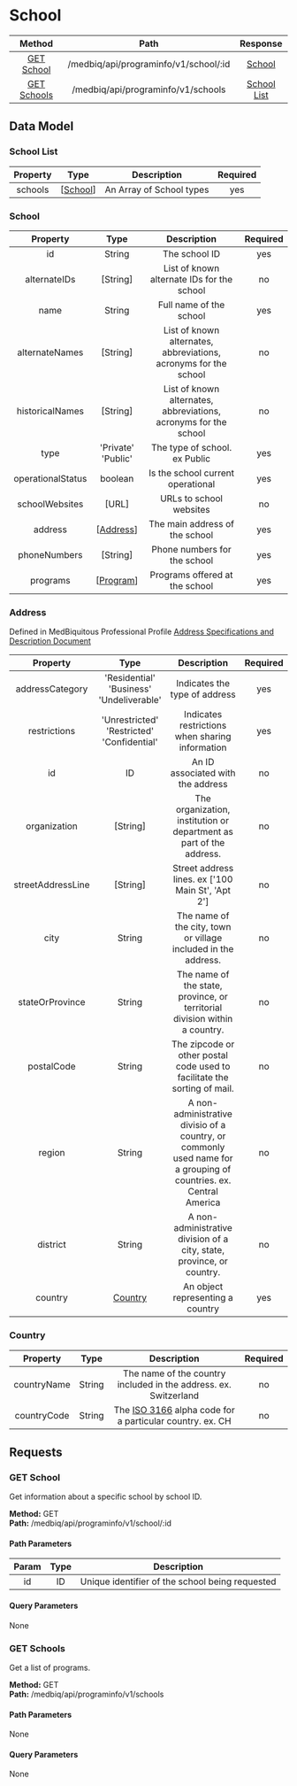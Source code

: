 # School
|     Method                      |       Path                                  |         Response                    |
|    :------:                     |       :--:                                  |       :----------:                  |
|  [GET School](#get-school)      |    /medbiq/api/programinfo/v1/school/:id    |      [School](#school-1)            |  
|  [GET Schools](#get-schools)    |      /medbiq/api/programinfo/v1/schools     |    [School List](#school-list)      |  


## Data Model

### School List
|   Property  |        Type                 |        Description         | Required |
|   :------:  |        :--:                 |        :----------:        |  :--:    |
|   schools   | \[[School](#school-1)\]     |  An Array of School types  |   yes    |
  
  
### School
|    Property     |        Type         |                            Description                            | Required |
|    :------:     |        :--:         |                            :----------:                           |   :--:   |
|       id        |       String        |                          The school ID                            |   yes    |
|  alternateIDs   |      [String]       |          List of known alternate IDs for the school               |    no    |
|      name       |       String        |                     Full name of the school                       |   yes    |
| alternateNames  |      [String]       |  List of known alternates, abbreviations, acronyms for the school |    no    |
| historicalNames |      [String]       |  List of known alternates, abbreviations, acronyms for the school |    no    |
|       type      | 'Private'<br>'Public' |               The type of school. ex Public                     |   yes    |
| operationalStatus |     boolean       |                Is the school current operational                  |   yes    |
|  schoolWebsites |       [URL]         |                      URLs to school websites                      |    no    |
|     address     |\[[Address](#address)\]|                 The main address of the school                  |   yes    |
|   phoneNumbers  |       [String]      |                    Phone numbers for the school                   |   yes    |
|     programs    | \[[Program](https://github.com/medbiq/medbiq/blob/master/api/programinfo/v1/program/program.md#program-1)\]| Programs offered at the school | yes | 


### Address
Defined in MedBiquitous Professional Profile [Address Specifications and Description Document](https://www.medbiq.org/working_groups/professional_profile/AddressSpecification.pdf)  
  
|   Property      |        Type         |                           Description                             | Required |
|   :------:      |        :--:         |                           :----------:                            |  :--:    |
| addressCategory | 'Residential'<br>'Business'<br>'Undeliverable' |  Indicates the type of address         |   yes    |
| restrictions    | 'Unrestricted'<br>'Restricted'<br>'Confidential' | Indicates restrictions when sharing information | yes  |
|      id         |         ID          |                An ID associated with the address                  |   no     |
|  organization   |      [String]       |The organization, institution or department as part of the address.|   no     |
|streetAddressLine|      [String]       |         Street address lines. ex ['100 Main St', 'Apt 2']         |   no     |
|     city        |        String       |   The name of the city, town or village included in the address.  |   no     |
| stateOrProvince |        String       | The name of the state, province, or territorial division within a country.|  no  |
|   postalCode    |        String       | The zipcode or other postal code used to facilitate the sorting of mail.| no  |
|     region      |        String       | A non-administrative divisio of a country, or commonly used name for a grouping of countries. ex. Central America | no |
|     district    |        String       | A non-administrative division of a city, state, province, or country. | no |
|     country     | [Country](#country) |          An object representing a country                         |   yes    |

### Country
|   Property      |        Type         |                           Description                             | Required |
|   :------:      |        :--:         |                           :----------:                            |  :--:    |
|  countryName    |       String        | The name of the country included in the address. ex. Switzerland  |    no    |
|  countryCode    |       String        | The [ISO 3166](https://www.iso.org/iso-3166-country-codes.html) alpha code for a particular country. ex. CH      |    no    |

## Requests
### GET School
Get information about a specific school by school ID.  
  
__Method:__  GET  
__Path:__ /medbiq/api/programinfo/v1/school/:id

#### Path Parameters
|   Param    |           Type           |       Description        |
|   :---:    |        :--------:        |      :------------:      |
|    id      |            ID            |  Unique identifier of the school being requested  |

#### Query Parameters
None


### GET Schools
Get a list of programs.  
  
__Method:__  GET  
__Path:__ /medbiq/api/programinfo/v1/schools

#### Path Parameters
None

#### Query Parameters
None
